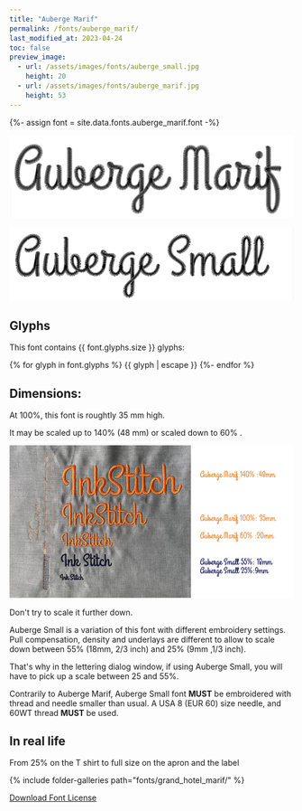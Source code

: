 ```yaml
---
title: "Auberge Marif"
permalink: /fonts/auberge_marif/
last_modified_at: 2023-04-24
toc: false
preview_image:
  - url: /assets/images/fonts/auberge_small.jpg
    height: 20
  - url: /assets/images/fonts/auberge_marif.jpg
    height: 53
---
```

{%- assign font = site.data.fonts.auberge_marif.font -%}




![auberge_marif](/assets/images/fonts/auberge_marif.jpg)

![auberge_small](/assets/images/fonts/auberge_small.jpg)

## Glyphs

This font contains  {{ font.glyphs.size }} glyphs:

{% for glyph in font.glyphs %}
{{ glyph | escape }}
{%- endfor %}

## Dimensions:

At 100%, this font is roughtly 35 mm high.

It may be scaled up to 140% (48 mm)  or scaled down to  60% .

![Dimensions Auberge](/assets/images/fonts/Sizing/aubergesizing.jpg)

Don't try to scale it further down. 

Auberge Small  is a variation of this font with different embroidery settings. Pull compensation, density and underlays are different to allow to scale down between 55% (18mm, 2/3 inch) and 25% (9mm ,1/3 inch). 


That's why in the lettering dialog window, if using Auberge Small, you will have to pick up a scale between 25 and 55%. 

Contrarily to Auberge Marif, Auberge Small font **MUST** be embroidered with thread and needle smaller than usual.
A USA 8 (EUR 60) size needle, and 60WT thread **MUST** be used.

## In real life
From 25% on the T shirt to full size on the apron and the label

{% include folder-galleries path="fonts/grand_hotel_marif/" %}


[Download Font License](https://github.com/inkstitch/inkstitch/tree/main/fonts/auberge_marif/LICENSE)
